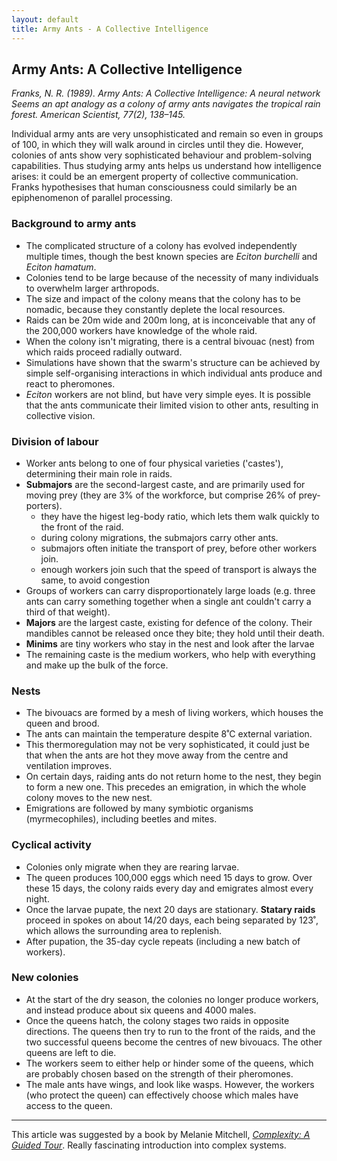 ```yaml
---
layout: default
title: Army Ants - A Collective Intelligence
---
```


## Army Ants: A Collective Intelligence

*Franks, N. R. (1989). Army Ants: A Collective Intelligence: A neural network Seems an apt analogy as a colony of army ants navigates the tropical rain forest. American Scientist, 77(2), 138–145.*

Individual army ants are very unsophisticated and remain so even in groups of 100, in which they will walk around in circles until they die. However, colonies of ants show very sophisticated behaviour and problem-solving capabilities. Thus studying army ants helps us understand how intelligence arises: it could be an emergent property of collective communication. Franks hypothesises that human consciousness could similarly be an epiphenomenon of parallel processing.


### Background to army ants

- The complicated structure of a colony has evolved independently multiple times, though the best known species are *Eciton burchelli* and *Eciton hamatum*.
- Colonies tend to be large because of the necessity of many individuals to overwhelm larger arthropods.
- The size and impact of the colony means that the colony has to be nomadic, because they constantly deplete the local resources.
- Raids can be 20m wide and 200m long, at is inconceivable that any of the 200,000 workers have knowledge of the whole raid. 
- When the colony isn't migrating, there is a central bivouac (nest) from which raids proceed radially outward.
- Simulations have shown that the swarm's structure can be achieved by simple self-organising interactions in which individual ants produce and react to pheromones.
- *Eciton* workers are not blind, but have very simple eyes. It is possible that the ants communicate their limited vision to other ants, resulting in collective vision.

### Division of labour

- Worker ants belong to one of four physical varieties ('castes'), determining their main role in raids.
- **Submajors** are the second-largest caste, and are primarily used for moving prey (they are 3% of the workforce, but comprise 26% of prey-porters).
    - they have the higest leg-body ratio, which lets them walk quickly to the front of the raid. 
    - during colony migrations, the submajors carry other ants.
    - submajors often initiate the transport of prey, before other workers join.
    - enough workers join such that the speed of transport is always the same, to avoid congestion
- Groups of workers can carry disproportionately large loads (e.g. three ants can carry something together when a single ant couldn't carry a third of that weight).
- **Majors** are the largest caste, existing for defence of the colony. Their mandibles cannot be released once they bite; they hold until their death.
- **Minims** are tiny workers who stay in the nest and look after the larvae
- The remaining caste is the medium workers, who help with everything and make up the bulk of the force.

### Nests

- The bivouacs are formed by a mesh of living workers, which houses the queen and brood.
- The ants can maintain the temperature despite 8˚C external variation.
- This thermoregulation may not be very sophisticated, it could just be that when the ants are hot they move away from the centre and ventilation improves.
- On certain days, raiding ants do not return home to the nest, they begin to form a new one. This precedes an emigration, in which the whole colony moves to the new nest. 
- Emigrations are followed by many symbiotic organisms (myrmecophiles), including beetles and mites.

### Cyclical activity

- Colonies only migrate when they are rearing larvae.
- The queen produces 100,000 eggs which need 15 days to grow. Over these 15 days, the colony raids every day and emigrates almost every night.
- Once the larvae pupate, the next 20 days are stationary. **Statary raids** proceed in spokes on about 14/20 days, each being separated by 123˚, which allows the surrounding area to replenish.
- After pupation, the 35-day cycle repeats (including a new batch of workers).

### New colonies

- At the start of the dry season, the colonies no longer produce workers, and instead produce about six queens and 4000 males. 
- Once the queens hatch, the colony stages two raids in opposite directions. The queens then try to run to the front of the raids, and the two successful queens become the centres of new bivouacs. The other queens are left to die.
- The workers seem to either help or hinder some of the queens, which are probably chosen based on the strength of their pheromones.
- The male ants have wings, and look like wasps. However, the workers (who protect the queen) can effectively choose which males have access to the queen.

---

This article was suggested by a book by Melanie Mitchell, [*Complexity: A Guided Tour*](https://www.goodreads.com/book/show/5597902-complexity). Really fascinating introduction into complex systems. 

 